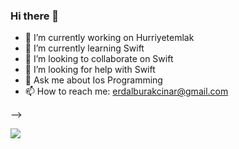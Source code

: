 ### Hi there 👋




- 🔭 I’m currently working on Hurriyetemlak
- 🌱 I’m currently learning Swift
- 👯 I’m looking to collaborate on Swift
- 🤔 I’m looking for help with Swift
- 💬 Ask me about Ios Programming
- 📫 How to reach me: erdalburakcinar@gmail.com

-->

<img src="https://github-readme-stats.vercel.app/api?username=nowo&&count_private=true&show_icons=true&title_color=ffffff&icon_color=bb2acf&text_color=daf7dc&bg_color=151515">

